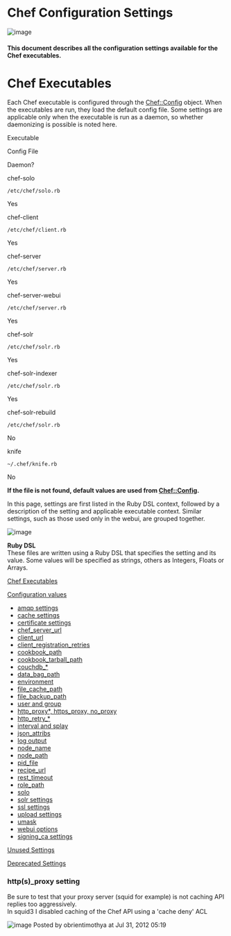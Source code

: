 Chef Configuration Settings
===========================

  

![image](../attachments/2457698/16187414.png)

#### This document describes all the configuration settings available for the Chef executables.

  

Chef Executables
================

Each Chef executable is configured through the
[Chef::Config](http://github.com/opscode/chef/tree/master/chef/lib/chef/config.rb)
object. When the executables are run, they load the default config file.
Some settings are applicable only when the executable is run as a
daemon, so whether daemonizing is possible is noted here.

Executable

Config File

Daemon?

chef-solo

`/etc/chef/solo.rb`

Yes

chef-client

`/etc/chef/client.rb`

Yes

chef-server

`/etc/chef/server.rb`

Yes

chef-server-webui

`/etc/chef/server.rb`

Yes

chef-solr

`/etc/chef/solr.rb`

Yes

chef-solr-indexer

`/etc/chef/solr.rb`

Yes

chef-solr-rebuild

`/etc/chef/solr.rb`

No

knife

`~/.chef/knife.rb`

No

**If the file is not found, default values are used from
[Chef::Config](http://github.com/opscode/chef/blob/master/chef/lib/chef/config.rb#L104-L216).**

In this page, settings are first listed in the Ruby DSL context,
followed by a description of the setting and applicable executable
context. Similar settings, such as those used only in the webui, are
grouped together.

  

![image](images/icons/emoticons/check.gif)

**Ruby DSL**  
These files are written using a Ruby DSL that specifies the setting and
its value. Some values will be specified as strings, others as Integers,
Floats or Arrays.

  

[Chef Executables](#ChefConfigurationSettings-ChefExecutables)

[Configuration values](#ChefConfigurationSettings-Configurationvalues)

-   [amqp settings](#ChefConfigurationSettings-amqpsettings)
-   [cache settings](#ChefConfigurationSettings-cachesettings)
-   [certificate
    settings](#ChefConfigurationSettings-certificatesettings)
-   [chef\_server\_url](#ChefConfigurationSettings-chefserverurl)
-   [client\_url](#ChefConfigurationSettings-clienturl)
-   [client\_registration\_retries](#ChefConfigurationSettings-clientregistrationretries)
-   [cookbook\_path](#ChefConfigurationSettings-cookbookpath)
-   [cookbook\_tarball\_path](#ChefConfigurationSettings-cookbooktarballpath)
-   [couchdb\_\*](#ChefConfigurationSettings-couchdb)
-   [data\_bag\_path](#ChefConfigurationSettings-databagpath)
-   [environment](#ChefConfigurationSettings-environment)
-   [file\_cache\_path](#ChefConfigurationSettings-filecachepath)
-   [file\_backup\_path](#ChefConfigurationSettings-filebackuppath)
-   [user and group](#ChefConfigurationSettings-userandgroup)
-   [http\_proxy\*, https\_proxy,
    no\_proxy](#ChefConfigurationSettings-httpproxy%2Chttpsproxy%2Cnoproxy)
-   [http\_retry\_\*](#ChefConfigurationSettings-httpretry)
-   [interval and splay](#ChefConfigurationSettings-intervalandsplay)
-   [json\_attribs](#ChefConfigurationSettings-jsonattribs)
-   [log output](#ChefConfigurationSettings-logoutput)
-   [node\_name](#ChefConfigurationSettings-nodename)
-   [node\_path](#ChefConfigurationSettings-nodepath)
-   [pid\_file](#ChefConfigurationSettings-pidfile)
-   [recipe\_url](#ChefConfigurationSettings-recipeurl)
-   [rest\_timeout](#ChefConfigurationSettings-resttimeout)
-   [role\_path](#ChefConfigurationSettings-rolepath)
-   [solo](#ChefConfigurationSettings-solo)
-   [solr settings](#ChefConfigurationSettings-solrsettings)
-   [ssl settings](#ChefConfigurationSettings-sslsettings)
-   [upload settings](#ChefConfigurationSettings-uploadsettings)
-   [umask](#ChefConfigurationSettings-umask)
-   [webui options](#ChefConfigurationSettings-webuioptions)
-   [signing\_ca settings](#ChefConfigurationSettings-signingcasettings)

[Unused Settings](#ChefConfigurationSettings-UnusedSettings)

[Deprecated Settings](#ChefConfigurationSettings-DeprecatedSettings)

  

### http(s)\_proxy setting

Be sure to test that your proxy server (squid for example) is not
caching API replies too aggressively.  
 In squid3 I disabled caching of the Chef API using a 'cache deny' ACL

![image](images/icons/comment_16.gif) Posted by obrientimothya at Jul
31, 2012 05:19
